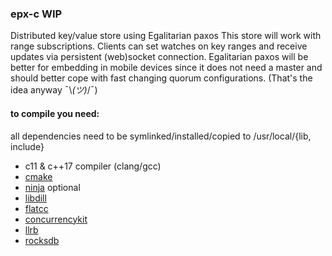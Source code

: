 ### epx-c WIP

Distributed key/value store using Egalitarian paxos
This store will work with range subscriptions.
Clients can set watches on key ranges and receive updates via persistent (web)socket connection.
Egalitarian paxos will be better for embedding in mobile devices since it does not need a master
and should better cope with fast changing quorum configurations. (That's the idea anyway ¯\\_(ツ)_/¯)

#### to compile you need:
all dependencies need to be symlinked/installed/copied to /usr/local/{lib, include}
- c11 & c++17 compiler (clang/gcc)
- [cmake](https://cmake.org/)
- [ninja](https://ninja-build.org/) optional
- [libdill](https://github.com/sustrik/libdill)
- [flatcc](https://github.com/dvidelabs/flatcc)
- [concurrencykit](https://github.com/concurrencykit/ck)
- [llrb](https://github.com/mjolk/llrb-interval.git)
- [rocksdb](https://github.com/facebook/rocksdb)
   

